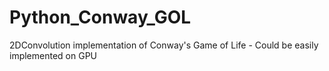 # Python_Conway_GOL
2DConvolution implementation of Conway's Game of Life - Could be easily implemented on GPU
